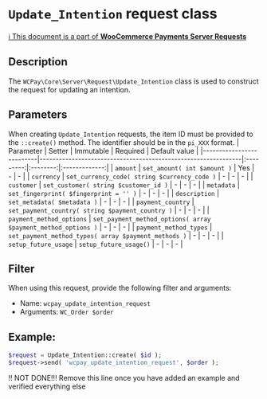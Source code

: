 # `Update_Intention` request class

[ℹ️ This document is a part of __WooCommerce Payments Server Requests__](../requests.md)

## Description

The `WCPay\Core\Server\Request\Update_Intention` class is used to construct the request for updating an intention.

## Parameters

When creating `Update_Intention` requests, the item ID must be provided to the `::create()` method. The identifier should be in the `pi_XXX` format.
| Parameter                | Setter                                                        | Immutable | Required | Default value |
|--------------------------|---------------------------------------------------------------|:---------:|:--------:|:-------------:|
| `amount`                 | `set_amount( int $amount )`                                   |    Yes    |    -     |       -       |
| `currency`               | `set_currency_code( string $currency_code )`                  |     -     |    -     |       -       |
| `customer`               | `set_customer( string $customer_id )`                         |     -     |    -     |       -       |
| `metadata`               | `set_fingerprint( $fingerprint = '' )`                        |     -     |    -     |       -       |
| `description`            | `set_metadata( $metadata )`                                   |     -     |    -     |       -       |
| `payment_country`        | `set_payment_country( string $payment_country )`              |     -     |    -     |       -       |
| `payment_method_options` | `set_payment_method_options( array $payment_method_options )` |     -     |    -     |       -       |
| `payment_method_types`   | `set_payment_method_types( array $payment_methods )`          |     -     |    -     |       -       |
| `setup_future_usage`     | `setup_future_usage()`                                        |     -     |    -     |       -       |


## Filter

When using this request, provide the following filter and arguments:

- Name: `wcpay_update_intention_request`
- Arguments: `WC_Order $order`

## Example:

```php
$request = Update_Intention::create( $id );
$request->send( 'wcpay_update_intention_request', $order );
```

!! NOT DONE!!! Remove this line once you have added an example and verified everything else

